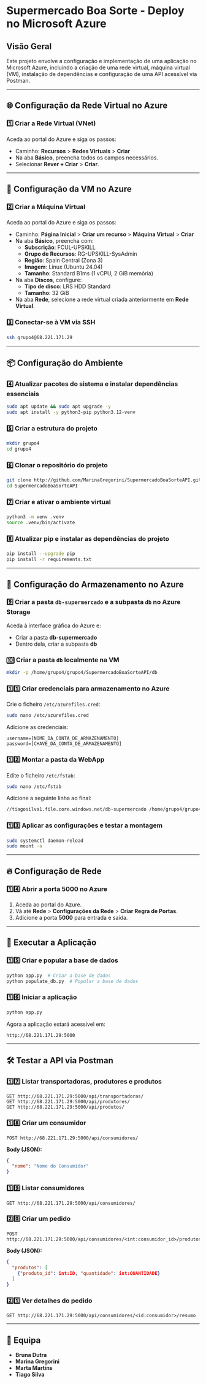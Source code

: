 # Supermercado Boa Sorte - Deploy no Microsoft Azure

## Visão Geral
Este projeto envolve a configuração e implementação de uma aplicação no Microsoft Azure, incluindo a criação de uma rede virtual, máquina virtual (VM), instalação de dependências e configuração de uma API acessível via Postman.

---

## 🌐 Configuração da Rede Virtual no Azure

### 1️⃣ Criar a Rede Virtual (VNet)
Aceda ao portal do Azure e siga os passos:
- Caminho: **Recursos** > **Redes Virtuais** > **Criar**
- Na aba **Básico**, preencha todos os campos necessários.
- Selecionar **Rever + Criar** > **Criar**.

---

## 🚀 Configuração da VM no Azure

### 2️⃣ Criar a Máquina Virtual
Aceda ao portal do Azure e siga os passos:
- Caminho: **Página Inicial** > **Criar um recurso** > **Máquina Virtual** > **Criar**
- Na aba **Básico**, preencha com:
  - **Subscrição**: FCUL-UPSKILL
  - **Grupo de Recursos**: RG-UPSKILL-SysAdmin
  - **Região**: Spain Central (Zona 3)
  - **Imagem**: Linux (Ubuntu 24.04)
  - **Tamanho**: Standard B1ms (1 vCPU, 2 GiB memória)
- Na aba **Discos**, configure:
  - **Tipo de disco**: LRS HDD Standard
  - **Tamanho**: 32 GiB
- Na aba **Rede**, selecione a rede virtual criada anteriormente em **Rede Virtual**.

### 3️⃣ Conectar-se à VM via SSH
```bash
ssh grupo4@68.221.171.29
```

---

## 📦 Configuração do Ambiente

### 4️⃣ Atualizar pacotes do sistema e instalar dependências essenciais
```bash
sudo apt update && sudo apt upgrade -y
sudo apt install -y python3-pip python3.12-venv
```

### 5️⃣ Criar a estrutura do projeto
```bash
mkdir grupo4
cd grupo4
```

### 6️⃣ Clonar o repositório do projeto
```bash
git clone http://github.com/MarinaGregorini/SupermercadoBoaSorteAPI.git
cd SupermercadoBoaSorteAPI
```

### 7️⃣ Criar e ativar o ambiente virtual
```bash
python3 -m venv .venv
source .venv/bin/activate
```

### 8️⃣ Atualizar pip e instalar as dependências do projeto
```bash
pip install --upgrade pip
pip install -r requirements.txt
```

---

## 🔗 Configuração do Armazenamento no Azure

### 9️⃣ Criar a pasta `db-supermercado` e a subpasta `db` no Azure Storage
Aceda à interface gráfica do Azure e:
- Criar a pasta **db-supermercado**
- Dentro dela, criar a subpasta **db**

### 🔟 Criar a pasta `db` localmente na VM
```bash
mkdir -p /home/grupo4/grupo4/SupermercadoBoaSorteAPI/db
```

### 1️⃣1️⃣ Criar credenciais para armazenamento no Azure
Crie o ficheiro `/etc/azurefiles.cred`:
```bash
sudo nano /etc/azurefiles.cred
```
Adicione as credenciais:
```
username=[NOME_DA_CONTA_DE_ARMAZENAMENTO]
password=[CHAVE_DA_CONTA_DE_ARMAZENAMENTO]
```

### 1️⃣2️⃣ Montar a pasta da WebApp
Edite o ficheiro `/etc/fstab`:
```bash
sudo nano /etc/fstab
```
Adicione a seguinte linha ao final:
```bash
//tiagosilva1.file.core.windows.net/db-supermercado /home/grupo4/grupo4/SupermercadoBoaSorteAPI/db cifs credentials=/etc/azurefiles.cred,vers=3.0,serverino,dir_mode=0777,file_mode=0777,nobrl 0 0
```

### 1️⃣3️⃣ Aplicar as configurações e testar a montagem
```bash
sudo systemctl daemon-reload
sudo mount -a
```

---

## 🔥 Configuração de Rede

### 1️⃣4️⃣ Abrir a porta 5000 no Azure
1. Aceda ao portal do Azure.
2. Vá até **Rede** > **Configurações da Rede** > **Criar Regra de Portas**.
3. Adicione a porta **5000** para entrada e saída.

---

## 📡 Executar a Aplicação

### 1️⃣5️⃣ Criar e popular a base de dados
```bash
python app.py  # Criar a base de dados
python populate_db.py  # Popular a base de dados
```

### 1️⃣6️⃣ Iniciar a aplicação
```bash
python app.py
```

Agora a aplicação estará acessível em:
```
http://68.221.171.29:5000
```

---

## 🛠️ Testar a API via Postman

### 1️⃣7️⃣ Listar transportadoras, produtores e produtos
```http
GET http://68.221.171.29:5000/api/transportadoras/
GET http://68.221.171.29:5000/api/produtores/
GET http://68.221.171.29:5000/api/produtos/
```

### 1️⃣8️⃣ Criar um consumidor
```http
POST http://68.221.171.29:5000/api/consumidores/
```
**Body (JSON):**
```json
{
  "nome": "Nome do Consumidor"
}
```

### 1️⃣9️⃣ Listar consumidores
```http
GET http://68.221.171.29:5000/api/consumidores/
```

### 2️⃣0️⃣ Criar um pedido
```http
POST http://68.221.171.29:5000/api/consumidores/<int:consumidor_id>/produtos/
```
**Body (JSON):**
```json
{
  "produtos": [
    {"produto_id": int:ID, "quantidade": int:QUANTIDADE}
  ]
}
```

### 2️⃣1️⃣ Ver detalhes do pedido
```http
GET http://68.221.171.29:5000/api/consumidores/<id:consumidor>/resumo
```

---

## 👥 Equipa
- **Bruna Dutra**
- **Marina Gregorini**
- **Marta Martins**
- **Tiago Silva**
